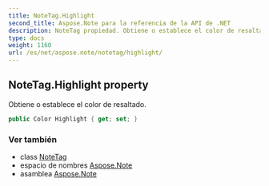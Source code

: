 ```yaml
---
title: NoteTag.Highlight
second_title: Aspose.Note para la referencia de la API de .NET
description: NoteTag propiedad. Obtiene o establece el color de resaltado.
type: docs
weight: 1160
url: /es/net/aspose.note/notetag/highlight/
---
```

## NoteTag.Highlight property

Obtiene o establece el color de resaltado.

```csharp
public Color Highlight { get; set; }
```

### Ver también

* class [NoteTag](../)
* espacio de nombres [Aspose.Note](../../notetag/)
* asamblea [Aspose.Note](../../../)


